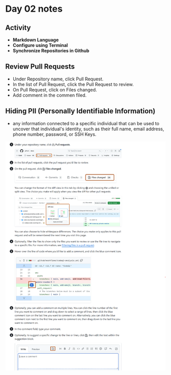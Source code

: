 # Day 02 notes

## Activity

- **Markdown Language**
- **Configure using Terminal**
- **Synchronize Repositories in Github**

## Review Pull Requests
-   Under Repository name, click Pull Request.
-   In the list of Pull Request, click the Pull Request to review.
-   On Pull Request, click on Files changed.
-   Add comment in the commen filed.

## Hiding PII (Personally Identifiable Information)
-   any information connected to a specific individual that can be used to uncover that individual's identity, such as their full name, email address, phone number, password, or SSH Keys.

![Screenshot1](./Assets/Pull%20request.png)